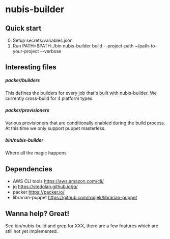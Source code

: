 # nubis-builder

## Quick start
0. Setup secrets/variables.json
0. Run PATH=$PATH:./bin nubis-builder build --project-path ~/path-to-your-project --verbose

## Interesting files

##### packer/builders
This defines the builders for every job that's built with nubis-builder. We currently cross-build for 4 platform types.

##### packer/provisioners
Various provisioners that are conditionally enabled during the build process. At this time we only support puppet masterless.

##### bin/nubis-builder
Where all the magic happens

## Dependencies

* AWS CLI tools <https://aws.amazon.com/cli/>
* jq <https://stedolan.github.io/jq/>
* packer <https://packer.io/>
* librarian-puppet <https://github.com/rodjek/librarian-puppet>

## Wanna help? Great!

See bin/nubis-build and grep for XXX, there are a few features which are still not yet implemented.
